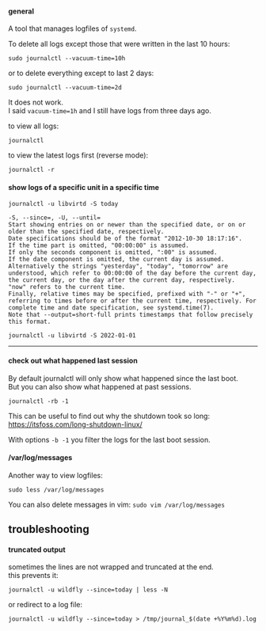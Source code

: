 #### general

A tool that manages logfiles of `systemd`.

To delete all logs except those that were written in the last 10 hours:
```
sudo journalctl --vacuum-time=10h
```
or to delete everything except to last 2 days:
```
sudo journalctl --vacuum-time=2d
```

It does not work.\
I said `vacuum-time=1h` and I still have logs from three days ago.


to view all logs:
```
journalctl
```

to view the latest logs first (reverse mode):
```
journalctl -r
```

#### show logs of a specific unit in a specific time

```
journalctl -u libvirtd -S today
```

```
-S, --since=, -U, --until=
Start showing entries on or newer than the specified date, or on or older than the specified date, respectively.
Date specifications should be of the format "2012-10-30 18:17:16".
If the time part is omitted, "00:00:00" is assumed.
If only the seconds component is omitted, ":00" is assumed.
If the date component is omitted, the current day is assumed.
Alternatively the strings "yesterday", "today", "tomorrow" are understood, which refer to 00:00:00 of the day before the current day, the current day, or the day after the current day, respectively.  "now" refers to the current time.
Finally, relative times may be specified, prefixed with "-" or "+", referring to times before or after the current time, respectively. For complete time and date specification, see systemd.time(7).
Note that --output=short-full prints timestamps that follow precisely this format.
```

```
journalctl -u libvirtd -S 2022-01-01
```

***
#### check out what happened last session

By default journalctl will only show what happened since the last boot.\
But you can also show what happened at past sessions.

```
journalctl -rb -1
```

This can be useful to find out why the shutdown took so long:\
https://itsfoss.com/long-shutdown-linux/

With options `-b -1` you filter the logs for the last boot session. 

#### /var/log/messages
Another way to view logfiles:
```
sudo less /var/log/messages
```
You can also delete messages in vim: `sudo vim /var/log/messages`

## troubleshooting

#### truncated output

sometimes the lines are not wrapped and truncated at the end.\
this prevents it:
```
journalctl -u wildfly --since=today | less -N
```

or redirect to a log file:
```
journalctl -u wildfly --since=today > /tmp/journal_$(date +%Y%m%d).log
```

